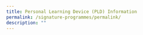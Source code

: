 ```yaml
---
title: Personal Learning Device (PLD) Information
permalink: /signature-programmes/permalink/
description: ""
---
```

